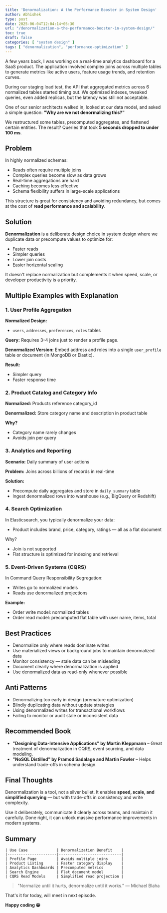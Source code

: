 ```yaml
---
title: 'Denormalization: A the Performance Booster in System Design'
author: Abhishek
type: post
date: 2025-06-04T12:04:14+05:30
url: "/denormalization-a-the-performance-booster-in-system-design/"
toc: true
draft: false
categories: [ "system design" ]
tags: [ "denormalization", "performance-optimization" ]
---
```


A few years back, I was working on a real-time analytics dashboard for a SaaS product. The application involved complex
joins across multiple tables to generate metrics like active users, feature usage trends, and retention curves.

During our staging load test, the API that aggregated metrics across 6 normalized tables started timing out. We
optimized indexes, tweaked queries, even added replicas, but the latency was still not acceptable.

One of our senior architects walked in, looked at our data model, and asked a simple question:
**"Why are we not denormalizing this?"**

We restructured some tables, precomputed aggregates, and flattened certain entities. The result? Queries that took **5
seconds dropped to under 100 ms**.

## Problem

In highly normalized schemas:

* Reads often require multiple joins
* Complex queries become slow as data grows
* Real-time aggregations are hard
* Caching becomes less effective
* Schema flexibility suffers in large-scale applications

This structure is great for consistency and avoiding redundancy, but comes at the cost of **read performance and
scalability**.

## Solution

**Denormalization** is a deliberate design choice in system design where we duplicate data or precompute values to
optimize for:

* Faster reads
* Simpler queries
* Lower join costs
* Easier horizontal scaling

It doesn't replace normalization but complements it when speed, scale, or developer productivity is a priority.

## Multiple Examples with Explanation

### 1. User Profile Aggregation

**Normalized Design:**

* `users`, `addresses`, `preferences`, `roles` tables

**Query:** Requires 3–4 joins just to render a profile page.

**Denormalized Version:** Embed address and roles into a single `user_profile` table or document (in MongoDB or
Elastic).

**Result:**

* Simpler query
* Faster response time

### 2. Product Catalog and Category Info

**Normalized:** Products reference category\_id

**Denormalized:** Store category name and description in product table

**Why?**

* Category name rarely changes
* Avoids join per query

### 3. Analytics and Reporting

**Scenario:** Daily summary of user actions

**Problem:** Joins across billions of records in real-time

**Solution:**

* Precompute daily aggregates and store in `daily_summary` table
* Ingest denormalized rows into warehouse (e.g., BigQuery or Redshift)

### 4. Search Optimization

In Elasticsearch, you typically denormalize your data:

* Product includes brand, price, category, ratings — all as a flat document

Why?

* Join is not supported
* Flat structure is optimized for indexing and retrieval

### 5. Event-Driven Systems (CQRS)

In Command Query Responsibility Segregation:

* Writes go to normalized models
* Reads use denormalized projections

**Example:**

* Order write model: normalized tables
* Order read model: precomputed flat table with user name, items, total

## Best Practices

* Denormalize only where reads dominate writes
* Use materialized views or background jobs to maintain denormalized data
* Monitor consistency — stale data can be misleading
* Document clearly where denormalization is applied
* Use denormalized data as read-only whenever possible

## Anti Patterns

* Denormalizing too early in design (premature optimization)
* Blindly duplicating data without update strategies
* Using denormalized writes for transactional workflows
* Failing to monitor or audit stale or inconsistent data

## Recommended Book

* **"Designing Data-Intensive Applications" by Martin Kleppmann** – Great treatment of denormalization in CQRS, event
  sourcing, and data modeling.
* **"NoSQL Distilled" by Pramod Sadalage and Martin Fowler** – Helps understand trade-offs in schema design.

## Final Thoughts

Denormalization is a tool, not a silver bullet. It enables **speed, scale, and simplified querying** — but with
trade-offs in consistency and write complexity.

Use it deliberately, communicate it clearly across teams, and maintain it carefully. Done right, it can unlock massive
performance improvements in modern systems.

## Summary

```shell
| Use Case             | Denormalization Benefit    |
|----------------------|----------------------------|
| Profile Page         | Avoids multiple joins      |
| Product Listing      | Faster category display    |
| Analytics Dashboards | Precomputed metrics        |
| Search Engine        | Flat document model        |
| CQRS Read Models     | Simplified read projection |
```
> "Normalize until it hurts, denormalize until it works."
> — Michael Blaha

That's it for today, will meet in next episode.

**Happy coding 😀**
